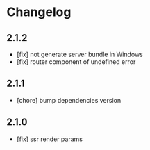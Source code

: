 # Changelog

## 2.1.2

- [fix] not generate server bundle in Windows
- [fix] router component of undefined error

## 2.1.1

- [chore] bump dependencies version

## 2.1.0

- [fix] ssr render params
